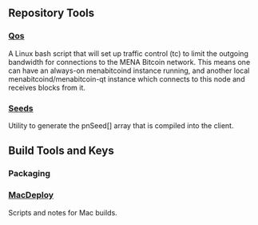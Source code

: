 Repository Tools
---------------------

### [Qos](/contrib/qos) ###

A Linux bash script that will set up traffic control (tc) to limit the outgoing bandwidth for connections to the MENA Bitcoin network. This means one can have an always-on menabitcoind instance running, and another local menabitcoind/menabitcoin-qt instance which connects to this node and receives blocks from it.

### [Seeds](/contrib/seeds) ###
Utility to generate the pnSeed[] array that is compiled into the client.

Build Tools and Keys
---------------------

### Packaging ###

### [MacDeploy](/contrib/macdeploy) ###
Scripts and notes for Mac builds.
